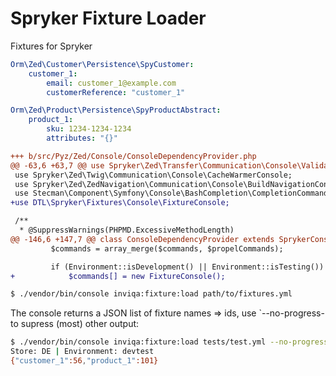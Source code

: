 Spryker Fixture Loader
======================

Fixtures for Spryker

```yaml
Orm\Zed\Customer\Persistence\SpyCustomer:
    customer_1:
        email: customer_1@example.com
        customerReference: "customer_1"

Orm\Zed\Product\Persistence\SpyProductAbstract:
    product_1:
        sku: 1234-1234-1234
        attributes: "{}"
```

```diff
+++ b/src/Pyz/Zed/Console/ConsoleDependencyProvider.php
@@ -63,6 +63,7 @@ use Spryker\Zed\Transfer\Communication\Console\ValidatorConsole;
 use Spryker\Zed\Twig\Communication\Console\CacheWarmerConsole;
 use Spryker\Zed\ZedNavigation\Communication\Console\BuildNavigationConsole;
 use Stecman\Component\Symfony\Console\BashCompletion\CompletionCommand;
+use DTL\Spryker\Fixtures\Console\FixtureConsole;

 /**
  * @SuppressWarnings(PHPMD.ExcessiveMethodLength)
@@ -146,6 +147,7 @@ class ConsoleDependencyProvider extends SprykerConsoleDependencyProvider
         $commands = array_merge($commands, $propelCommands);

         if (Environment::isDevelopment() || Environment::isTesting()) {
+            $commands[] = new FixtureConsole();
```

```bash
$ ./vendor/bin/console inviqa:fixture:load path/to/fixtures.yml
```

The console returns a JSON list of fixture names => ids, use `--no-progress-
to supress (most) other output:

```bash
$ ./vendor/bin/console inviqa:fixture:load tests/test.yml --no-progress
Store: DE | Environment: devtest
{"customer_1":56,"product_1":101}
```
